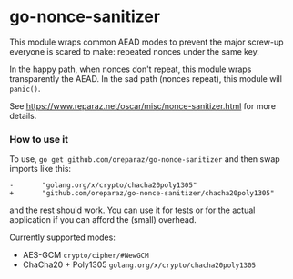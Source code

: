 # go-nonce-sanitizer

This module wraps common AEAD modes to prevent the major screw-up everyone is scared to make: repeated
nonces under the same key.

In the happy path, when nonces don't repeat, this module wraps
transparently the AEAD. In the sad path (nonces repeat), this module will `panic()`.

See https://www.reparaz.net/oscar/misc/nonce-sanitizer.html for more details.

### How to use it

To use, `go get github.com/oreparaz/go-nonce-sanitizer` and then swap imports like this:
```
-       "golang.org/x/crypto/chacha20poly1305"
+       "github.com/oreparaz/go-nonce-sanitizer/chacha20poly1305"
```

and the rest should work. You can use it for tests or for the actual application if you can afford
the (small) overhead.


Currently supported modes:
* AES-GCM `crypto/cipher/#NewGCM`
* ChaCha20 + Poly1305 `golang.org/x/crypto/chacha20poly1305`